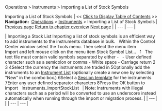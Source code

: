 ﻿
Operations \> Instruments \> Importing a List of Stock Symbols

Importing a List of Stock Symbols
| \<\< [Click to Display Table of Contents](importing_a_list_of_stock_symb.md) \>\> **Navigation:**     [Operations](operations.md) \> [Instruments](instruments.md) \> Importing a List of Stock Symbols | [Previous page](tradestation_symbol_mapping.md) [Return to chapter overview](instruments.md) [Next page](level_ii.md) |
| --- | --- |

| Importing a Stock List Importing a list of stock symbols is an efficient way to add instruments to the instruments database in bulk.   Within the Control Center window select the Tools menu. Then select the menu item Import and left mouse click on the menu item Stock Symbol List...   1   The text file must contain valid symbols separated by either \-   - User defined character such as a semicolon or comma - White space - Carriage return 2 3 4Select the currency the instruments are traded in 5Optionally add the instruments to an [Instrument List](instrument_lists.md) (optionally create a new one by selecting "New" in the combo box.) 6Select a [Session template](trading_hours.md) for the instruments 7Enter any user defined separator characters 8Press the OK button to import   Instruments_ImportStockList     | Note: Instruments with illegal characters such as a period will be converted to use an underscore instead automatically when running through the import or migration process. | | --- | |
| --- | --- |
